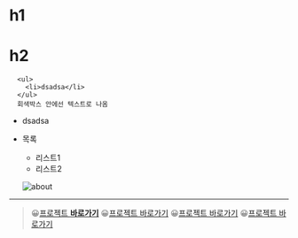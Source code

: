 # h1
# h2

```
  <ul>
    <li>dsadsa</li>
  </ul>
  회색박스 안에선 텍스트로 나옴
```
  <ul>
    <li>dsadsa</li>
  </ul>

* 목록
  * 리스트1
  * 리스트2

  ![about](https://github.com/JSG-8579/Portfolio/assets/54690444/49b9ca44-ef2f-49bb-9aa2-814da84f1abe)

-----------------

> 😀<a href='https://naver.com'>프로젝트 **바로가기**</a>
> 😀<a href='https://naver.com'>프로젝트 바로가기</a>
> 😀<a href='https://naver.com'>프로젝트 바로가기</a>
> 😀<a href='https://naver.com'>프로젝트 바로가기</a>
